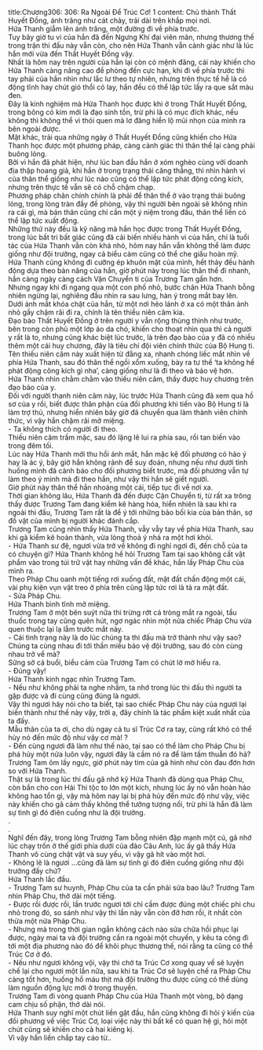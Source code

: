 title:Chương306: 306: Ra Ngoài Để Trúc Cơ! 1
content:
Chủ thành Thất Huyết Đồng, ánh trăng như cát chảy, trải dài trên khắp mọi nơi.<br>Hứa Thanh giẫm lên ánh trăng, một đường đi về phía trước.<br>Tuy bây giờ tu vi của hắn đã đến Ngưng Khí đại viên mãn, nhưng thương thế trong trận thi đấu này vẫn còn, cho nên Hứa Thanh vẫn cảnh giác như là lúc hắn mới vừa đến Thất Huyết Đồng vậy.<br>Nhất là hôm nay trên người của hắn lại còn có mệnh đăng, cái này khiến cho Hứa Thanh càng nâng cao đề phòng đến cực hạn, khi đi về phía trước thì tay phải của hắn nhìn như lắc lư theo tự nhiên, nhưng trên thực tế hễ là có động tĩnh hay chút gió thổi cỏ lay, hắn đều có thể lập tức lấy ra que sắt màu đen.<br>Đây là kinh nghiệm mà Hứa Thanh học được khi ở trong Thất Huyết Đồng, trong bông có kim mới là đạo sinh tồn, trừ phi là có mục đích khác, nếu không thì không thể vì thói quen mà lơ đãng hiển lộ mũi nhọn của mình ra bên ngoài được.<br>Mặt khác, trải qua những ngày ở Thất Huyết Đồng cũng khiến cho Hứa Thanh học được một phương pháp, càng cảnh giác thì thân thể lại càng phải buông lỏng.<br>Bởi vì hắn đã phát hiện, như lúc ban đầu hắn ở xóm nghèo cùng với doanh địa thập hoang giả, khi hắn ở trong trạng thái căng thẳng, thì nhìn hành vi của thân thể giống như lúc nào cũng có thể lập tức phát động công kích, nhưng trên thực tế vẫn sẽ có chỗ chậm chạp.<br>Phương pháp chân chính chính là phải để thân thể ở vào trạng thái buông lỏng, trong lòng tràn đầy đề phòng, vậy thì người bên ngoài sẽ không nhìn ra cái gì, mà bản thân cũng chỉ cần một ý niệm trong đầu, thân thể liền có thể lập tức xuất động.<br>Những thứ này đều là kỹ năng mà hắn học được trong Thất Huyết Đồng, trong lúc bất tri bất giác cũng đã cải biến nhiều hành vi của hắn, chỉ là tuổi tác của Hứa Thanh vẫn còn khá nhỏ, hôm nay hắn vẫn không thể làm được giống như đội trưởng, ngay cả biểu cảm cũng có thể che giấu hoàn mỹ.<br>Hứa Thanh cũng không đi cưỡng ép khuôn mặt của mình, hết thảy đều hành động dựa theo bản năng của hắn, giờ phút này trong lúc thân thể đi nhanh, hắn càng ngày càng cách Vận Chuyển ti của Trương Tam gần hơn.<br>Nhưng ngay khi đi ngang qua một con phố nhỏ, bước chân Hứa Thanh bỗng nhiên ngừng lại, nghiêng đầu nhìn ra sau lưng, hàn ý trong mắt bay lên.<br>Dưới ánh mắt khóa chặt của hắn, từ một nơi hẻo lánh ở xa có một thân ảnh nhỏ gầy chậm rãi đi ra, chính là tên thiểu niên câm kia.<br>Đạo bào Thất Huyết Đồng ở trên người y vẫn rộng thùng thình như trước, bên trong còn phủ một lớp áo da chó, khiến cho thoạt nhìn qua thì cả người y rất là to, nhưng cũng khác biệt lúc trước, là trên đạo bào của y đã có nhiều thêm một cái huy chương, đây là tiêu chí đội viên chính thức của Bộ Hung ti.<br>Tên thiếu niên câm này xuất hiện từ đằng xa, nhanh chóng liếc mắt nhìn về phía Hứa Thanh, sau đó thân thể ngồi xổm xuống, bày ra tư thế ‘ta không hề phát động công kích gì nha’, càng giống như là đi theo và bảo vệ hơn.<br>Hứa Thanh nhìn chằm chằm vào thiếu niên câm, thấy được huy chương trên đạo bào của y.<br>Đối với người thanh niên câm này, lúc trước Hứa Thanh cũng đã xem qua hồ sơ của y rồi, biết được thân phận của đối phương khi tiến vào Bộ Hung ti là làm trợ thủ, nhưng hiển nhiên bây giờ đã chuyển qua làm thành viên chính thức, vì vậy hắn chậm rãi mở miệng.<br>- Ta không thích có người đi theo.<br>Thiếu niên câm trầm mặc, sau đó lặng lẽ lui ra phía sau, rồi tan biến vào trong đêm tối.<br>Lúc này Hứa Thanh mới thu hồi ánh mắt, hắn mặc kệ đối phương có hảo ý hay là ác ý, bây giờ hắn không rảnh để suy đoán, nhưng nếu như dưới tình huống mình đã cảnh báo cho đối phương biết trước, mà đối phương vẫn tự làm theo ý mình mà đi theo hắn, như vậy thì hắn sẽ giết người.<br>Giờ phút này thân thể hắn nhoáng một cái, tiếp tục đi về nơi xa.<br>Thời gian không lâu, Hứa Thanh đã đến được Cận Chuyển ti, từ rất xa trông thấy được Trương Tam đang kiểm kê hàng hóa, hiển nhiên là sau khi ra ngoài thi đấu, Trương Tam rất là để ý tới những bảo bối kia của bản thân, sợ đồ vật của mình bị người khác đánh cắp.<br>Trương Tam cũng nhìn thấy Hứa Thanh, vẫy vẫy tay về phía Hứa Thanh, sau khi gã kiểm kê hoàn thành, vừa lòng thoả ý nhả ra một hơi khói.<br>- Hứa Thanh sư đệ, ngươi vừa trở về không đi nghỉ ngơi đi, đến chỗ của ta có chuyện gì? Hứa Thanh không hề hỏi Trương Tam tại sao không cất vật phẩm vào trong túi trữ vật hay những vấn đề khác, hắn lấy Pháp Chu của mình ra.<br>Theo Pháp Chu oanh một tiếng rơi xuống đất, mặt đất chấn động một cái, vài phụ kiện vụn vặt treo ở phía trên cũng lập tức rơi lả tả ra mặt đất.<br>- Sửa Pháp Chu.<br>Hứa Thanh bình tĩnh mở miệng.<br>Trương Tam ở một bên suýt nữa thì trừng rớt cả tròng mắt ra ngoài, tẩu thuốc trong tay cũng quên hút, ngơ ngác nhìn một nửa chiếc Pháp Chu vừa quen thuộc lại lạ lẫm trước mắt này.<br>- Cái tình trạng này là do lúc chúng ta thi đấu mà trở thành như vậy sao? Chúng ta cùng nhau đi tới thần miếu bảo vệ đội trưởng, sau đó còn cùng nhau trở về mà?<br>Sững sờ cả buổi, biểu cảm của Trương Tam có chút lờ mờ hiểu ra.<br>- Đúng vậy!<br>Hứa Thanh kinh ngạc nhìn Trương Tam.<br>- Nếu như không phải ta nghe nhầm, ta nhớ trong lúc thi đấu thì người ta gặp được và đi cùng cũng đúng là ngươi.<br>Vậy thì ngươi hãy nói cho ta biết, tại sao chiếc Pháp Chu này của ngươi lại biến thành như thế này vậy, trời ạ, đây chính là tác phẩm kiệt xuất nhất của ta đấy.<br>Mẫu thân của ta ơi, cho dù ngay cả tu sĩ Trúc Cơ ra tay, cũng rất khó có thể hủy nó đến mức độ như vậy cơ mà! ?<br>- Đến cùng ngươi đã làm như thế nào, tại sao có thể làm cho Pháp Chu bị phá hủy một nửa luôn vậy, ngươi đây là cầm nó ra để làm tấm thuẫn đó hả?<br>Trương Tam ôm lấy ngực, giờ phút này tim của gã hình như còn đau đớn hơn so với Hứa Thanh.<br>Thật sự là trong lúc thi đấu gã nhớ kỹ Hứa Thanh đã dùng qua Pháp Chu, còn bắn cho con Hải Thi tộc to lớn một kích, nhưng lúc ấy nó vẫn hoàn hảo không hao tổn gì, vậy mà hôm nay lại bị phá hủy đến mức độ như vậy, việc này khiến cho gã cảm thấy không thể tưởng tượng nổi, trừ phi là hắn đã làm sự tình gì đó điên cuồng như là đội trưởng.<br>.<br>.<br>Nghĩ đến đây, trong lòng Trương Tam bỗng nhiên đập mạnh một cú, gã nhớ lúc chạy trốn ở thế giới phía dưới của đảo Câu Anh, lúc ấy gã thấy Hứa Thanh vô cùng chật vật và suy yếu, vì vậy gã hít vào một hơi.<br>- Không lẽ là ngươi …cũng đã làm sự tình gì đó điên cuồng giống như đội trưởng đấy chứ?<br>Hứa Thanh lắc đầu.<br>- Trương Tam sư huynh, Pháp Chu của ta cần phải sửa bao lâu? Trương Tam nhìn Pháp Chu, thở dài một tiếng.<br>- Được rồi được rồi, lần trước ngươi tới chỉ cầm được đúng một chiếc phi chu nhỏ trong đó, so sánh như vậy thì lần này vẫn còn đỡ hơn rồi, ít nhất còn thừa một nửa Pháp Chu.<br>- Nhưng mà trong thời gian ngắn không cách nào sửa chữa hồi phục lại được, ngày mai ta và đội trưởng cần ra ngoài một chuyến, y kêu ta cõng đi tới một địa phương nào đó để khôi phục thương thế, nói rằng ta cũng có thể Trúc Cơ ở đó.<br>- Nếu như ngươi không vội, vậy thì chờ ta Trúc Cơ xong quay về sẽ luyện chế lại cho ngươi một lần nữa, sau khi ta Trúc Cơ sẽ luyện chế ra Pháp Chu càng tốt hơn, huống hồ máu thịt mà đội trưởng thu được cũng có thể dùng làm nguồn động lực mới ở trong thuyền.<br>Trương Tam đi vòng quanh Pháp Chu của Hứa Thanh một vòng, bộ dạng cam chịu số phận, thở dài nói.<br>Hứa Thanh suy nghĩ một chút liền gật đầu, hắn cũng không đi hỏi ý kiến của đối phương về việc Trúc Cơ, loại việc này thì bất kể có quan hệ gì, hỏi một chút cũng sẽ khiến cho cả hai kiêng kị.<br>Vì vậy hắn liền chắp tay cáo từ..<br>